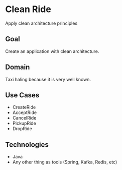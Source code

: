 # Clean Ride
Apply clean architecture principles

## Goal
Create an application with clean architecture.

## Domain
Taxi haling because it is very well known.

## Use Cases
* CreateRide
* AcceptRide
* CancelRide
* PickupRide
* DropRide

## Technologies
* Java
* Any other thing as tools (Spring, Kafka, Redis, etc)
